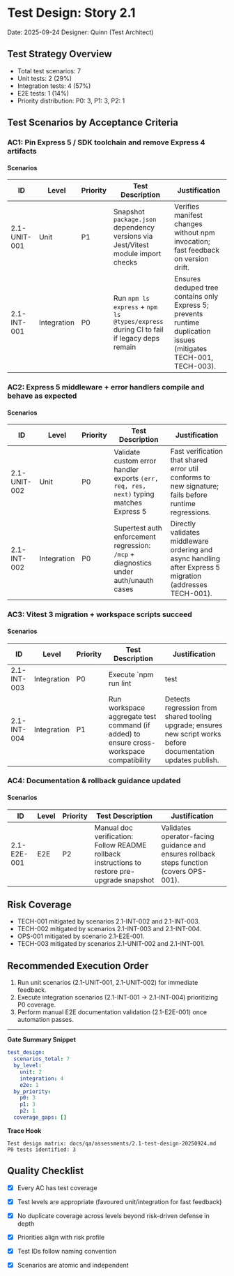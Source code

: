# Test Design: Story 2.1

Date: 2025-09-24
Designer: Quinn (Test Architect)

## Test Strategy Overview

- Total test scenarios: 7
- Unit tests: 2 (29%)
- Integration tests: 4 (57%)
- E2E tests: 1 (14%)
- Priority distribution: P0: 3, P1: 3, P2: 1

## Test Scenarios by Acceptance Criteria

### AC1: Pin Express 5 / SDK toolchain and remove Express 4 artifacts

#### Scenarios

| ID             | Level       | Priority | Test Description                                                                 | Justification                                                                                                      |
|----------------|-------------|----------|----------------------------------------------------------------------------------|--------------------------------------------------------------------------------------------------------------------|
| 2.1-UNIT-001   | Unit        | P1       | Snapshot `package.json` dependency versions via Jest/Vitest module import checks | Verifies manifest changes without npm invocation; fast feedback on version drift.                                  |
| 2.1-INT-001    | Integration | P0       | Run `npm ls express` + `npm ls @types/express` during CI to fail if legacy deps remain | Ensures deduped tree contains only Express 5; prevents runtime duplication issues (mitigates TECH-001, TECH-003). |

### AC2: Express 5 middleware + error handlers compile and behave as expected

#### Scenarios

| ID             | Level       | Priority | Test Description                                                                 | Justification                                                                                                      |
|----------------|-------------|----------|----------------------------------------------------------------------------------|--------------------------------------------------------------------------------------------------------------------|
| 2.1-UNIT-002   | Unit        | P0       | Validate custom error handler exports `(err, req, res, next)` typing matches Express 5 | Fast verification that shared error util conforms to new signature; fails before runtime regressions.             |
| 2.1-INT-002    | Integration | P0       | Supertest auth enforcement regression: `/mcp` + diagnostics under auth/unauth cases | Directly validates middleware ordering and async handling after Express 5 migration (addresses TECH-001).         |

### AC3: Vitest 3 migration + workspace scripts succeed

#### Scenarios

| ID             | Level       | Priority | Test Description                                                                 | Justification                                                                                                      |
|----------------|-------------|----------|----------------------------------------------------------------------------------|--------------------------------------------------------------------------------------------------------------------|
| 2.1-INT-003    | Integration | P0       | Execute `npm run lint|test|build --workspace mcp-test-server` and `npm run smoke` | Confirms upgraded test runner and smoke scripts operate on Node 22/24 (mitigates TECH-002).                        |
| 2.1-INT-004    | Integration | P1       | Run workspace aggregate test command (if added) to ensure cross-workspace compatibility | Detects regression from shared tooling upgrade; ensures new script works before documentation updates publish.     |

### AC4: Documentation & rollback guidance updated

#### Scenarios

| ID             | Level       | Priority | Test Description                                                                 | Justification                                                                                                      |
|----------------|-------------|----------|----------------------------------------------------------------------------------|--------------------------------------------------------------------------------------------------------------------|
| 2.1-E2E-001    | E2E         | P2       | Manual doc verification: Follow README rollback instructions to restore pre-upgrade snapshot | Validates operator-facing guidance and ensures rollback steps function (covers OPS-001).                            |

## Risk Coverage

- TECH-001 mitigated by scenarios 2.1-INT-002 and 2.1-INT-003.
- TECH-002 mitigated by scenarios 2.1-INT-003 and 2.1-INT-004.
- OPS-001 mitigated by scenario 2.1-E2E-001.
- TECH-003 mitigated by scenarios 2.1-UNIT-002 and 2.1-INT-001.

## Recommended Execution Order

1. Run unit scenarios (2.1-UNIT-001, 2.1-UNIT-002) for immediate feedback.
2. Execute integration scenarios (2.1-INT-001 → 2.1-INT-004) prioritizing P0 coverage.
3. Perform manual E2E documentation validation (2.1-E2E-001) once automation passes.

---

**Gate Summary Snippet**

```yaml
test_design:
  scenarios_total: 7
  by_level:
    unit: 2
    integration: 4
    e2e: 1
  by_priority:
    p0: 3
    p1: 3
    p2: 1
  coverage_gaps: []
```

**Trace Hook**

```
Test design matrix: docs/qa/assessments/2.1-test-design-20250924.md
P0 tests identified: 3
```

## Quality Checklist

- [x] Every AC has test coverage
- [x] Test levels are appropriate (favoured unit/integration for fast feedback)
- [x] No duplicate coverage across levels beyond risk-driven defense in depth
- [x] Priorities align with risk profile
- [x] Test IDs follow naming convention
- [x] Scenarios are atomic and independent

